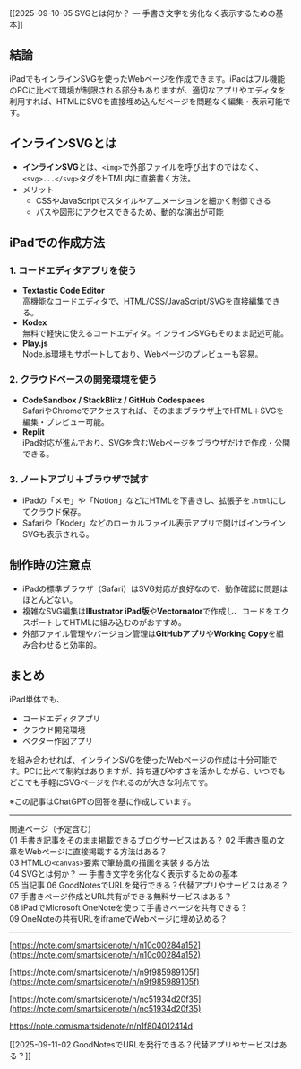 
[[2025-09-10-05  SVGとは何か？ — 手書き文字を劣化なく表示するための基本]]

## 結論
iPadでもインラインSVGを使ったWebページを作成できます。iPadはフル機能のPCに比べて環境が制限される部分もありますが、適切なアプリやエディタを利用すれば、HTMLにSVGを直接埋め込んだページを問題なく編集・表示可能です。

## インラインSVGとは
- **インラインSVG**とは、`<img>`で外部ファイルを呼び出すのではなく、`<svg>...</svg>`タグをHTML内に直接書く方法。  
- メリット  
  - CSSやJavaScriptでスタイルやアニメーションを細かく制御できる  
  - パスや図形にアクセスできるため、動的な演出が可能  

## iPadでの作成方法

### 1. コードエディタアプリを使う
- **Textastic Code Editor**  
  高機能なコードエディタで、HTML/CSS/JavaScript/SVGを直接編集できる。  
- **Kodex**  
  無料で軽快に使えるコードエディタ。インラインSVGもそのまま記述可能。  
- **Play.js**  
  Node.js環境もサポートしており、Webページのプレビューも容易。  

### 2. クラウドベースの開発環境を使う
- **CodeSandbox / StackBlitz / GitHub Codespaces**  
  SafariやChromeでアクセスすれば、そのままブラウザ上でHTML＋SVGを編集・プレビュー可能。  
- **Replit**  
  iPad対応が進んでおり、SVGを含むWebページをブラウザだけで作成・公開できる。  

### 3. ノートアプリ＋ブラウザで試す
- iPadの「メモ」や「Notion」などにHTMLを下書きし、拡張子を`.html`にしてクラウド保存。  
- Safariや「Koder」などのローカルファイル表示アプリで開けばインラインSVGも表示される。  

## 制作時の注意点
- iPadの標準ブラウザ（Safari）はSVG対応が良好なので、動作確認に問題はほとんどない。  
- 複雑なSVG編集は**Illustrator iPad版**や**Vectornator**で作成し、コードをエクスポートしてHTMLに組み込むのがおすすめ。  
- 外部ファイル管理やバージョン管理は**GitHubアプリ**や**Working Copy**を組み合わせると効率的。  

## まとめ
iPad単体でも、  
- コードエディタアプリ  
- クラウド開発環境  
- ベクター作図アプリ  

を組み合わせれば、インラインSVGを使ったWebページの作成は十分可能です。PCに比べて制約はありますが、持ち運びやすさを活かしながら、いつでもどこでも手軽にSVGページを作れるのが大きな利点です。

※この記事はChatGPTの回答を基に作成しています。

---

関連ページ（予定含む）  
01 手書き記事をそのまま掲載できるブログサービスはある？
02 手書き風の文章をWebページに直接掲載する方法はある？  
03 HTMLの`<canvas>`要素で筆跡風の描画を実装する方法  
04 SVGとは何か？ — 手書き文字を劣化なく表示するための基本  
05 当記事
06 GoodNotesでURLを発行できる？代替アプリやサービスはある？  
07 手書きページ作成とURL共有ができる無料サービスはある？  
08 iPadでMicrosoft OneNoteを使って手書きページを共有できる？  
09 OneNoteの共有URLをiframeでWebページに埋め込める？

---

[https://note.com/smartsidenote/n/n10c00284a152](https://note.com/smartsidenote/n/n10c00284a152)

[https://note.com/smartsidenote/n/n9f985989105f](https://note.com/smartsidenote/n/n9f985989105f)

[https://note.com/smartsidenote/n/nc51934d20f35](https://note.com/smartsidenote/n/nc51934d20f35)

https://note.com/smartsidenote/n/n1f804012414d


[[2025-09-11-02 GoodNotesでURLを発行できる？代替アプリやサービスはある？]]

